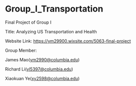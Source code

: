 # Group_I_Transportation
Final Project of Group I

Title: Analyzing US Transportation and Health

Website Link: https://ym29900.wixsite.com/5063-final-project

Group Member:

James Mao(ym2990@columbia.edu)

Richard Li(yl5397@columbia.edu)

Xiaokuan Ye(xy2598@columbia.edu)
